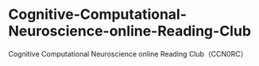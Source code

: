 # Cognitive-Computational-Neuroscience-online-Reading-Club
Cognitive Computational Neuroscience online Reading Club（CCN0RC） 
